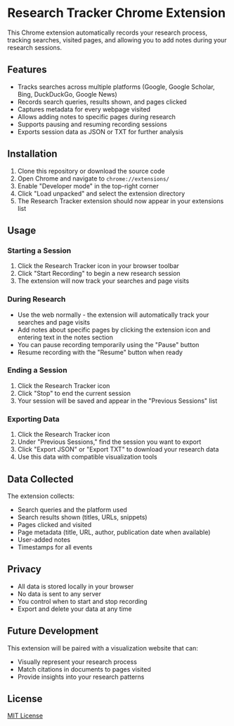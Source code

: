 # Research Tracker Chrome Extension

This Chrome extension automatically records your research process, tracking searches, visited pages, and allowing you to add notes during your research sessions.

## Features

- Tracks searches across multiple platforms (Google, Google Scholar, Bing, DuckDuckGo, Google News)
- Records search queries, results shown, and pages clicked
- Captures metadata for every webpage visited
- Allows adding notes to specific pages during research
- Supports pausing and resuming recording sessions
- Exports session data as JSON or TXT for further analysis

## Installation

1. Clone this repository or download the source code
2. Open Chrome and navigate to `chrome://extensions/`
3. Enable "Developer mode" in the top-right corner
4. Click "Load unpacked" and select the extension directory
5. The Research Tracker extension should now appear in your extensions list

## Usage

### Starting a Session

1. Click the Research Tracker icon in your browser toolbar
2. Click "Start Recording" to begin a new research session
3. The extension will now track your searches and page visits

### During Research

- Use the web normally - the extension will automatically track your searches and page visits
- Add notes about specific pages by clicking the extension icon and entering text in the notes section
- You can pause recording temporarily using the "Pause" button
- Resume recording with the "Resume" button when ready

### Ending a Session

1. Click the Research Tracker icon
2. Click "Stop" to end the current session
3. Your session will be saved and appear in the "Previous Sessions" list

### Exporting Data

1. Click the Research Tracker icon
2. Under "Previous Sessions," find the session you want to export
3. Click "Export JSON" or "Export TXT" to download your research data
4. Use this data with compatible visualization tools

## Data Collected

The extension collects:

- Search queries and the platform used
- Search results shown (titles, URLs, snippets)
- Pages clicked and visited
- Page metadata (title, URL, author, publication date when available)
- User-added notes
- Timestamps for all events

## Privacy

- All data is stored locally in your browser
- No data is sent to any server
- You control when to start and stop recording
- Export and delete your data at any time

## Future Development

This extension will be paired with a visualization website that can:
- Visually represent your research process
- Match citations in documents to pages visited
- Provide insights into your research patterns

## License

[MIT License](LICENSE)